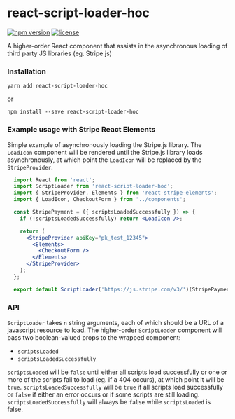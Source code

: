 # react-script-loader-hoc
[![npm version](https://img.shields.io/badge/npm-v1.0.0-brightgreen.svg)](https://www.npmjs.com/package/react-script-loader-hoc) [![license](https://img.shields.io/badge/License-MIT-blue.svg)](https://github.com/sesilio/react-script-loader-hoc/blob/master/LICENSE)

A higher-order React component that assists in the asynchronous loading of third party JS libraries (eg. Stripe.js)

### Installation
```
yarn add react-script-loader-hoc
```
or
```
npm install --save react-script-loader-hoc
```

### Example usage with Stripe React Elements
Simple example of asynchronously loading the Stripe.js library. The `LoadIcon` component will be rendered until the Stripe.js library loads asynchronously, at which point the `LoadIcon` will be replaced by the `StripeProvider`.
```jsx
  import React from 'react';
  import ScriptLoader from 'react-script-loader-hoc';
  import { StripeProvider, Elements } from 'react-stripe-elements';
  import { LoadIcon, CheckoutForm } from '../components';

  const StripePayment = ({ scriptsLoadedSuccessfully }) => {
    if (!scriptsLoadedSuccessfully) return <LoadIcon />;

    return (
      <StripeProvider apiKey="pk_test_12345">
        <Elements>
          <CheckoutForm />
        </Elements>
      </StripeProvider>
    );
  };

  export default ScriptLoader('https://js.stripe.com/v3/')(StripePayment);
```

### API
`ScriptLoader` takes `n` string arguments, each of which should be a URL of a javascript resource to load. The higher-order `ScriptLoader` component will pass two boolean-valued props to the wrapped component:
 - `scriptsLoaded`
 - `scriptsLoadedSuccessfully`

`scriptsLoaded` will be `false` until either all scripts load successfully or one or more of the scripts fail to load (eg. if a 404 occurs), at which point it will be `true`. `scriptsLoadedSuccessfully` will be `true` if all scripts load successfully or `false` if either an error occurs or if some scripts are still loading. `scriptsLoadedSuccessfully` will always be `false` while `scriptsLoaded` is false.
